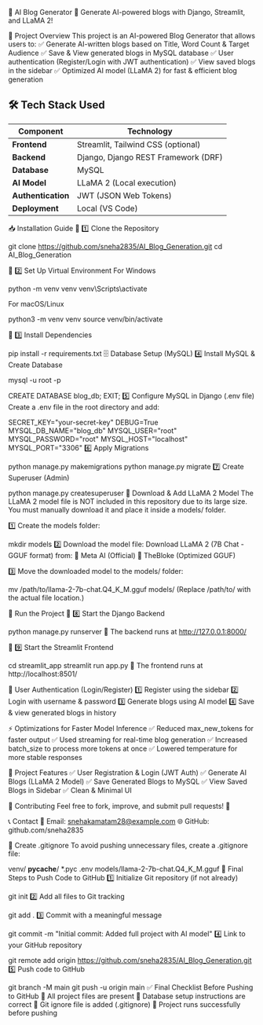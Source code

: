 📝 AI Blog Generator 🚀
Generate AI-powered blogs with Django, Streamlit, and LLaMA 2!

🎯 Project Overview
This project is an AI-powered Blog Generator that allows users to:
✅ Generate AI-written blogs based on Title, Word Count & Target Audience
✅ Save & View generated blogs in MySQL database
✅ User authentication (Register/Login with JWT authentication)
✅ View saved blogs in the sidebar
✅ Optimized AI model (LLaMA 2) for fast & efficient blog generation

## 🛠 **Tech Stack Used**  

| **Component**  | **Technology**  |
|--------------- |---------------|
| **Frontend**   |  Streamlit, Tailwind CSS (optional) |
| **Backend**    | Django, Django REST Framework (DRF) |
| **Database**   | MySQL |
| **AI Model**   | LLaMA 2 (Local execution) |
| **Authentication** | JWT (JSON Web Tokens) |
| **Deployment** | Local (VS Code) |


📥 Installation Guide
🔹 1️⃣ Clone the Repository

git clone https://github.com/sneha2835/AI_Blog_Generation.git
cd AI_Blog_Generation

🔹 2️⃣ Set Up Virtual Environment
For Windows

python -m venv venv
venv\Scripts\activate

For macOS/Linux

python3 -m venv venv
source venv/bin/activate

🔹 3️⃣ Install Dependencies

pip install -r requirements.txt
🗄️ Database Setup (MySQL)
4️⃣ Install MySQL & Create Database

mysql -u root -p

CREATE DATABASE blog_db;
EXIT;
5️⃣ Configure MySQL in Django (.env file)
Create a .env file in the root directory and add:


SECRET_KEY="your-secret-key"
DEBUG=True
MYSQL_DB_NAME="blog_db"
MYSQL_USER="root"
MYSQL_PASSWORD="root"
MYSQL_HOST="localhost"
MYSQL_PORT="3306"
6️⃣ Apply Migrations

python manage.py makemigrations
python manage.py migrate
7️⃣ Create Superuser (Admin)

python manage.py createsuperuser
📌 Download & Add LLaMA 2 Model
The LLaMA 2 model file is NOT included in this repository due to its large size.
You must manually download it and place it inside a models/ folder.

1️⃣ Create the models folder:

mkdir models
2️⃣ Download the model file:
Download LLaMA 2 (7B Chat - GGUF format) from:
🔗 Meta AI (Official)
🔗 TheBloke (Optimized GGUF)

3️⃣ Move the downloaded model to the models/ folder:

mv /path/to/llama-2-7b-chat.Q4_K_M.gguf models/
(Replace /path/to/ with the actual file location.)

🏃 Run the Project
🔹 8️⃣ Start the Django Backend

python manage.py runserver
🚀 The backend runs at http://127.0.0.1:8000/

🔹 9️⃣ Start the Streamlit Frontend

cd streamlit_app
streamlit run app.py
🚀 The frontend runs at http://localhost:8501/

🔑 User Authentication (Login/Register)
1️⃣ Register using the sidebar
2️⃣ Login with username & password
3️⃣ Generate blogs using AI model
4️⃣ Save & view generated blogs in history

⚡ Optimizations for Faster Model Inference
✅ Reduced max_new_tokens for faster output
✅ Used streaming for real-time blog generation
✅ Increased batch_size to process more tokens at once
✅ Lowered temperature for more stable responses

🎯 Project Features
✅ User Registration & Login (JWT Auth)
✅ Generate AI Blogs (LLaMA 2 Model)
✅ Save Generated Blogs to MySQL
✅ View Saved Blogs in Sidebar
✅ Clean & Minimal UI

🤝 Contributing
Feel free to fork, improve, and submit pull requests! 🚀

📞 Contact
📧 Email: snehakamatam28@example.com
🌐 GitHub: github.com/sneha2835

📌 Create .gitignore
To avoid pushing unnecessary files, create a .gitignore file:


venv/
__pycache__/
*.pyc
.env
models/llama-2-7b-chat.Q4_K_M.gguf
📌 Final Steps to Push Code to GitHub
1️⃣ Initialize Git repository (if not already)

git init
2️⃣ Add all files to Git tracking

git add .
3️⃣ Commit with a meaningful message

git commit -m "Initial commit: Added full project with AI model"
4️⃣ Link to your GitHub repository

git remote add origin https://github.com/sneha2835/AI_Blog_Generation.git
5️⃣ Push code to GitHub

git branch -M main
git push -u origin main
✅ Final Checklist Before Pushing to GitHub
🔲 All project files are present
🔲 Database setup instructions are correct
🔲 Git ignore file is added (.gitignore)
🔲 Project runs successfully before pushing


